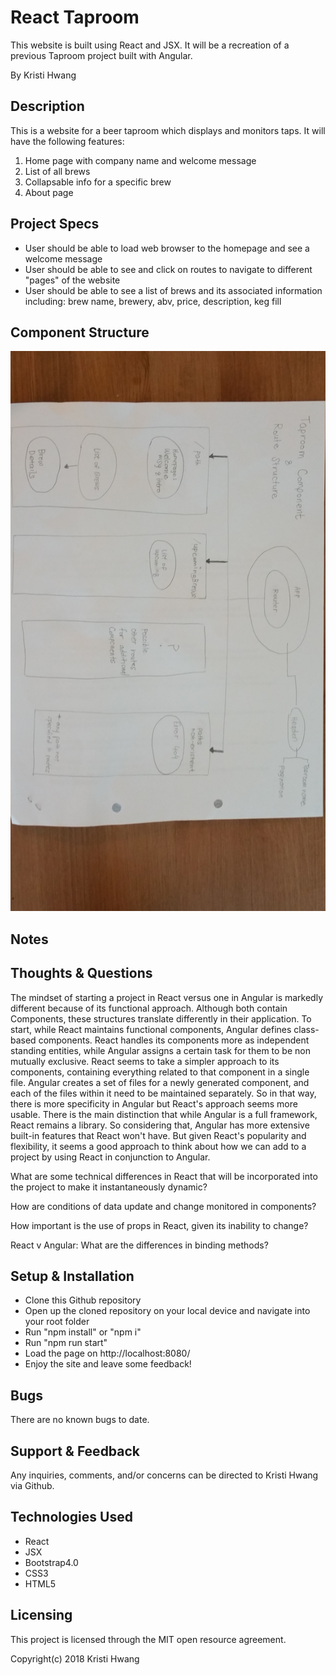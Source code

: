 # React Taproom

This website is built using React and JSX.  It will be a recreation of a previous Taproom project built with Angular.

By Kristi Hwang

## Description

This is a website for a beer taproom which displays and monitors taps. It will have the following features:

1. Home page with company name and welcome message
2. List of all brews
3. Collapsable info for a specific brew
3. About page

## Project Specs

* User should be able to load web browser to the homepage and see a welcome message
* User should be able to see and click on routes to navigate to different "pages" of the website
* User should be able to see a list of brews and its associated information including: brew name, brewery, abv, price, description, keg fill

## Component Structure

![alt text](src/assets/images/component-structure.jpg "an initial sketch for planning this project")

## Notes

## Thoughts & Questions
The mindset of starting a project in React versus one in Angular is markedly different because of its functional approach.  Although both contain Components, these structures translate differently in their application.  To start, while React maintains functional components, Angular defines class-based components.  React handles its components more as independent standing entities, while Angular assigns a certain task for them to be non mutually exclusive.  React seems to take a simpler approach to its components, containing everything related to that component in a single file.  Angular creates a set of files for a newly generated component, and each of the files within it need to be maintained separately. So in that way, there is more specificity in Angular but React's approach seems more usable.  There is the main distinction that while Angular is a full framework, React remains a library.  So considering that, Angular has more extensive built-in features that React won't have.  But given React's popularity and flexibility, it seems a good approach to think about how we can add to a project by using React in conjunction to Angular.

What are some technical differences in React that will be incorporated into the project to make it instantaneously dynamic?

How are conditions of data update and change monitored in components?

How important is the use of props in React, given its inability to change?

React v Angular: What are the differences in binding methods?

## Setup & Installation

* Clone this Github repository
* Open up the cloned repository on your local device and navigate into your root folder
* Run "npm install" or "npm i"
* Run "npm run start"
* Load the page on http://localhost:8080/
* Enjoy the site and leave some feedback!

## Bugs

There are no known bugs to date.

## Support & Feedback

Any inquiries, comments, and/or concerns can be directed to Kristi Hwang via Github.

## Technologies Used

* React
* JSX
* Bootstrap4.0
* CSS3
* HTML5

## Licensing

This project is licensed through the MIT open resource agreement.

Copyright(c) 2018 Kristi Hwang
